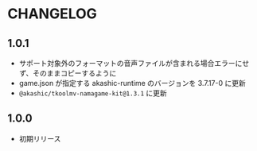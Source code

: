 # CHANGELOG

## 1.0.1
* サポート対象外のフォーマットの音声ファイルが含まれる場合エラーにせず、そのままコピーするように
* game.json が指定する akashic-runtime のバージョンを 3.7.17-0 に更新
* `@akashic/tkoolmv-namagame-kit@1.3.1` に更新　

## 1.0.0
* 初期リリース
